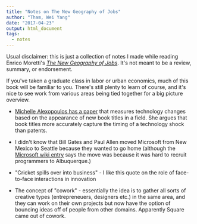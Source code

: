 ```yaml
---
title: "Notes on The New Geography of Jobs"
author: "Tham, Wei Yang"
date: "2017-04-23"
output: html_document
tags:
  - notes
---
```




Usual disclaimer: this is just a collection of notes I made while reading Enrico Moretti's [*The New Geography of Jobs*](https://www.amazon.com/New-Geography-Jobs-Enrico-Moretti/dp/0544028058). It's not meant to be a review, summary, or endorsement. 

If you've taken a graduate class in labor or urban economics, much of this book will be familiar to you. There's still plenty to learn of course, and it's nice to see work from various areas being tied together for a big picture overview. 

- [Michelle Alexopoulos has a paper](http://homes.chass.utoronto.ca/~malex/readallaboutittechnology.pdf) that measures technology changes based on the appearance of new book titles in a field. She argues that book titles more accurately capture the timing of a technology shock than patents. 

- I didn't know that Bill Gates and Paul Allen moved Microsoft from New Mexico to Seattle because they wanted to go home (although the [Microsoft wiki entry](https://en.m.wikipedia.org/wiki/History_of_Microsoft) says the move was because it was hard to recruit programmers to Albuquerque.)

- "Cricket spills over into business" - I like this quote on the role of face-to-face interactions in innovation 

- The concept of "cowork" - essentially the idea is to gather all sorts of creative types (entrepreneuers, designers etc.) in the same area, and they can work on their own projects but now have the option of bouncing ideas off of people from other domains. Apparently Square came out of cowork. 
